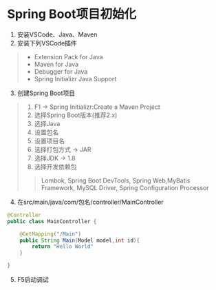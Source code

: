 # Spring Boot项目初始化

1. 安装VSCode、Java、Maven
2. 安装下列VSCode插件
>
> - Extension Pack for Java
> - Maven for Java
> - Debugger for Java
> - Spring Initializr Java Support
>
3. 创建Spring Boot项目
>
> 1. F1 -> Spring Initializr:Create a Maven Project
> 2. 选择Spring Boot版本(推荐2.x)
> 3. 选择Java
> 4. 设置包名
> 5. 设置项目名
> 6. 选择打包方式 -> JAR
> 7. 选择JDK -> 1.8
> 8. 选择开发依赖包
>
>> Lombok, Spring Boot DevTools, Spring  Web,MyBatis Framework, MySQL Driver, Spring Configuration Processor
>
4. 在src/main/java/com/包名/controller/MainController

``` JAVA
@Controller
public class MainController {

    @GetMapping("/Main")
    public String Main(Model model,int id){
        return "Hello World"
    }

}
```

5. F5启动调试
